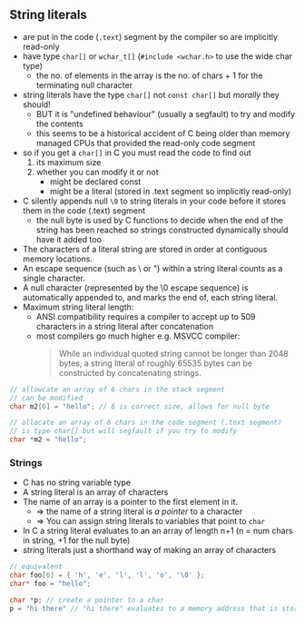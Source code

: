 
## String literals

* are put in the code (`.text`) segment by the compiler so are implicitly read-only
* have type `char[]` or `wchar_t[]` (`#include <wchar.h>` to use the wide char type)
    * the no. of elements in the array is the no. of chars + 1 for the
      terminating null character
* string literals have the type `char[]` not `const char[]` but _morally_ they should!
    * BUT it is "undefined behaviour" (usually a segfault) to try and modify the contents
    * this seems to be a historical accident of C being older than memory
      managed CPUs that provided the read-only code segment
* so if you get a `char[]` in C you must read the code to find out
    1. its maximum size
    2. whether you can modify it or not
        * might be declared const
        * might be a literal (stored in .text segment so implicitly read-only)
* C silently appends null `\0` to string literals in your code before it stores
  them in the code (.text) segment
    * the null byte is used by C functions to decide when the end of the string
      has been reached so strings constructed dynamically should have it added
      too
* The characters of a literal string are stored in order at contiguous memory
  locations.
* An escape sequence (such as \\ or \") within a string literal counts as a
  single character.
* A null character (represented by the \0 escape sequence) is automatically
  appended to, and marks the end of, each string literal.
* Maximum string literal length:
    * ANSI compatibility requires a compiler to accept up to 509 characters in a string literal after concatenation
    * most compilers go much higher e.g. MSVCC compiler:
        > While an individual quoted string cannot be longer than 2048 bytes, a
        > string literal of roughly 65535 bytes can be constructed by
        > concatenating strings.

```c
// allowcate an array of 6 chars in the stack segment
// can be modified
char m2[6] = "hello"; // 6 is correct size, allows for null byte

// allocate an array of 6 chars in the code segment (.text segment)
// is type char[] but will segfault if you try to modify
char *m2 = "hello";
```
### Strings

* C has no string variable type
* A string literal is an array of characters
* The name of an array is a pointer to the first element in it.
    * => the name of a string literal is _a pointer_ to a character
    * => You can assign string literals to variables that point to `char`
* In C a string literal evaluates to an an array of
  length n+1 (n = num chars in string, +1 for the null
  byte)
* string literals just a shorthand way of making an array
  of characters

```c
// equivalent
char foo[6] = { 'h', 'e', 'l', 'l', 'o', '\0' };
char* foo = "hello";

char *p; // create a pointer to a char
p = "hi there" // "hi there" evaluates to a memory address that is stored in p
```

